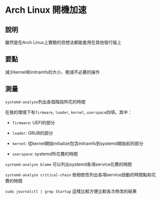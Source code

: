 # Arch Linux 開機加速

## 說明

雖然是在Arch Linux上實驗的但想法都能套用在其他發行版上

## 要點

減少kernel和initramfs的大小、刪減不必要的操作

## 測量

```systemd-analyze```列出各個階段所花的時間

在我的環境下有```firmware```, ```loader```, ```kernel```, ```userspace```四項，其中：

* ```firmware```: UEFI的部分

* ```loader```: GRUB的部分

* ```kernel```: 從kernel開始initialize包含initramfs到systemd開始前的部分

* ```userspace```: systemd所花費的時間

```systemd-analyze blame``` 可以列出systemd各項service花費的時間

```systemd-analyze critical-chain``` 依相依性列出各項service啟動的時間點和花費的時間

```sudo journalctl | grep Startup``` 這樣比較方便比較各次修改的結果
